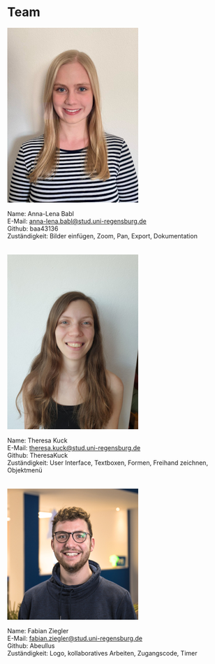 # Team

![Bild von Anna-Lena Babl](https://github.com/UniRegensburg/mme-ws2020-projekte-brainstorming-1/blob/Dev/docs/assets/team%20images/AnnaLena_Babl.jpg)  
  
Name: Anna-Lena Babl  
E-Mail: anna-lena.babl@stud.uni-regensburg.de  
Github: baa43136   
Zuständigkeit: Bilder einfügen, Zoom, Pan, Export, Dokumentation  
<br>
<br>
![Bild von Theresa Kuck](https://github.com/UniRegensburg/mme-ws2020-projekte-brainstorming-1/blob/Dev/docs/assets/team%20images/Theresa_Kuck.jpg)  

Name: Theresa Kuck  
E-Mail: theresa.kuck@stud.uni-regensburg.de  
Github: TheresaKuck  
Zuständigkeit: User Interface, Textboxen, Formen, Freihand zeichnen, Objektmenü  
<br>
<br>
![Bild von Fabian Ziegler](https://github.com/UniRegensburg/mme-ws2020-projekte-brainstorming-1/blob/Dev/docs/assets/team%20images/Fabian_Ziegler.jpg)  
  
Name: Fabian Ziegler  
E-Mail: fabian.ziegler@stud.uni-regensburg.de  
Github: Abeullus  
Zuständigkeit: Logo, kollaboratives Arbeiten, Zugangscode, Timer
